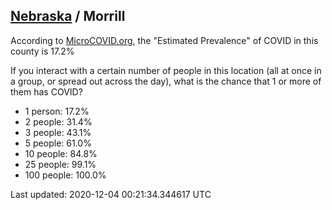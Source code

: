 
## [Nebraska](/united-states/nebraska) / Morrill

According to [MicroCOVID.org](http://microcovid.org),
the "Estimated Prevalence" of COVID in this county is 17.2%

If you interact with a certain number of people in this location
(all at once in a group, or spread out across the day), what is the chance that
1 or more of them has COVID?

- 1 person: 17.2%
- 2 people: 31.4%
- 3 people: 43.1%
- 5 people: 61.0%
- 10 people: 84.8%
- 25 people: 99.1%
- 100 people: 100.0%

Last updated: 2020-12-04 00:21:34.344617 UTC
